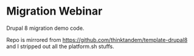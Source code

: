 # Migration Webinar

Drupal 8 migration demo code.

Repo is mirrored from https://github.com/thinktandem/template-drupal8 and I stripped out all the platform.sh stuffs.

